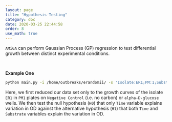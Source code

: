 ```yaml
---
layout: page
title: "Hypothesis-Testing"
category: doc
date: 2020-03-25 22:44:58
order: 8
use_math: true
---
```


`AMiGA` can perform Gaussian Process (GP) regression to test differential growth between distinct experimental conditions.

<br/>

**Example One**

```bash
python main.py -i /home/outbreaks/erandomii/ -s 'Isolate:ER1;PM:1;Substrate:Negative Control,alpha-D-glucose' -y 'H0:Time;H1:Time+Substrate'
```

Here, we first reduced our data set only to the growth curves of the isolate `ER1` in `PM1` plates on `Negative Control` (i.e. no carbon) or `alpha-D-glucose` wells. We then test the null hypothesis (`H0`) that only `Time` variable explains variation in OD against the alternative hypothesis (`H1`) that both `Time` and `Substrate` variables explain the variation in OD.
